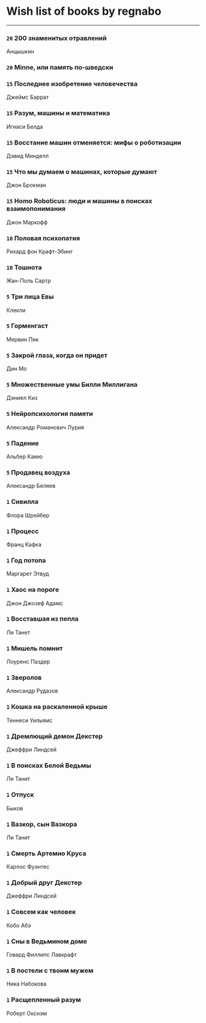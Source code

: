 # Wish list of books by regnabo
---

### `20` 200 знаменитых отравлений
Анцышкин

### `20` Minne, или память по-шведски

### `15` Последнее изобретение человечества
Джеймс Баррат

### `15` Разум, машины и математика
Игнаси Белда

### `15` Восстание машин отменяется: мифы о роботизации
Дэвид Минделл

### `15` Что мы думаем о машинах, которые думают
Джон Брокман

### `15` Homo Roboticus: люди и машины в поисках взаимопонимания
Джон Маркофф

### `10` Половая психопатия
Рихард фон Крафт-Эбинг

### `10` Тошнота
Жан-Поль Сартр

### `5` Три лица Евы
Клекли

### `5` Горменгаст
Мервин Пик

### `5` Закрой глаза, когда он придет
Дин Мо

### `5` Множественные умы Билли Миллигана
Дэниел Киз

### `5` Нейропсихология памяти
Александр Романович Лурия

### `5` Падение
Альбер Камю

### `5` Продавец воздуха
Александр Беляев

### `1` Сивилла
Флора Шрейбер

### `1` Процесс
Франц Кафка

### `1` Год потопа
Маргарет Этвуд

### `1` Хаос на пороге
Джон Джозеф Адамс

### `1` Восставшая из пепла
Ли Танет

### `1` Мишель помнит
Лоуренс Паздер

### `1` Зверолов
Александр Рудазов

### `1` Кошка на раскаленной крыше
Теннеси Уильямс

### `1` Дремлющий демон Декстер
Джеффри Линдсей

### `1` В поисках Белой Ведьмы
Ли Танит

### `1` Отпуск
Быков

### `1` Вазкор, сын Вазкора
Ли Танит

### `1` Смерть Артемио Круса
Карлос Фуэнтес

### `1` Добрый друг Декстер
Джеффри Линдсей

### `1` Совсем как человек
Кобо Абэ

### `1` Сны в Ведьмином доме
Говард Филлипс Лавкрафт

### `1` В постели с твоим мужем
Ника Набокова

### `1` Расщепленный разум
Роберт Окснэм

